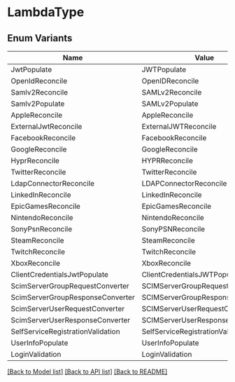 # LambdaType

## Enum Variants

| Name | Value |
|---- | -----|
| JwtPopulate | JWTPopulate |
| OpenIdReconcile | OpenIDReconcile |
| Samlv2Reconcile | SAMLv2Reconcile |
| Samlv2Populate | SAMLv2Populate |
| AppleReconcile | AppleReconcile |
| ExternalJwtReconcile | ExternalJWTReconcile |
| FacebookReconcile | FacebookReconcile |
| GoogleReconcile | GoogleReconcile |
| HyprReconcile | HYPRReconcile |
| TwitterReconcile | TwitterReconcile |
| LdapConnectorReconcile | LDAPConnectorReconcile |
| LinkedInReconcile | LinkedInReconcile |
| EpicGamesReconcile | EpicGamesReconcile |
| NintendoReconcile | NintendoReconcile |
| SonyPsnReconcile | SonyPSNReconcile |
| SteamReconcile | SteamReconcile |
| TwitchReconcile | TwitchReconcile |
| XboxReconcile | XboxReconcile |
| ClientCredentialsJwtPopulate | ClientCredentialsJWTPopulate |
| ScimServerGroupRequestConverter | SCIMServerGroupRequestConverter |
| ScimServerGroupResponseConverter | SCIMServerGroupResponseConverter |
| ScimServerUserRequestConverter | SCIMServerUserRequestConverter |
| ScimServerUserResponseConverter | SCIMServerUserResponseConverter |
| SelfServiceRegistrationValidation | SelfServiceRegistrationValidation |
| UserInfoPopulate | UserInfoPopulate |
| LoginValidation | LoginValidation |


[[Back to Model list]](../README.md#documentation-for-models) [[Back to API list]](../README.md#documentation-for-api-endpoints) [[Back to README]](../README.md)


